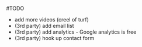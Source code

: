 #TODO 

- add more videos (creel of turf)
- (3rd party) add email list 
- (3rd party) add analytics - Google analytics is free
- (3rd party) hook up contact form